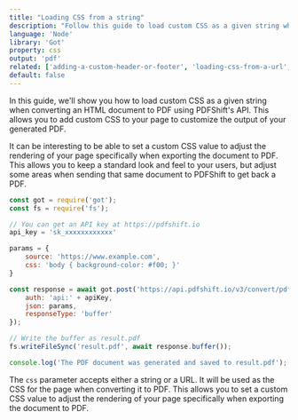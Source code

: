 ```yaml
---
title: "Loading CSS from a string"
description: "Follow this guide to load custom CSS as a given string when converting an HTML document to PDF with PDFShift's API. This guide provides Node code samples with the Got library."
language: 'Node'
library: 'Got'
property: css
output: 'pdf'
related: ['adding-a-custom-header-or-footer', 'loading-css-from-a-url', 'loading-javascript-from-a-string', 'loading-javascript-from-a-url']
default: false
---
```


In this guide, we'll show you how to load custom CSS as a given string when converting an HTML document to PDF using PDFShift's API. This allows you to add custom CSS to your page to customize the output of your generated PDF.

It can be interesting to be able to set a custom CSS value to adjust the rendering of your page specifically when exporting the document to PDF.
This allows you to keep a standard look and feel to your users, but adjust some areas when sending that same document to PDFShift to get back a PDF.

```javascript
const got = require('got');
const fs = require('fs');

// You can get an API key at https://pdfshift.io
api_key = 'sk_xxxxxxxxxxxx'

params = {
    source: 'https://www.example.com',
    css: 'body { background-color: #f00; }'
}

const response = await got.post('https://api.pdfshift.io/v3/convert/pdf', {
    auth: 'api:' + apiKey,
    json: params,
    responseType: 'buffer'
});

// Write the buffer as result.pdf
fs.writeFileSync('result.pdf', await response.buffer());

console.log('The PDF document was generated and saved to result.pdf');
```

The `css` parameter accepts either a string or a URL. It will be used as the CSS for the page when converting it to PDF. This allows you to set a custom CSS value to adjust the rendering of your page specifically when exporting the document to PDF.